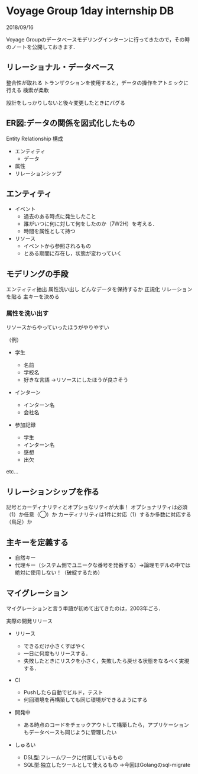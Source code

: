 # Voyage Group 1day internship DB

<p class="date">2018/09/16</p>

Voyage Groupのデータベースモデリングインターンに行ってきたので，その時のノートを公開しておきます．

## リレーショナル・データベース
整合性が取れる
トランザクションを使用すると，データの操作をアトミックに行える
検索が柔軟

設計をしっかりしないと後々変更したときにバグる

## ER図:データの関係を図式化したもの
Entity
Relationship
構成
* エンティティ
    * データ
* 属性
* リレーションシップ

## エンティティ
* イベント
    * 過去のある時点に発生したこと
    * 誰がいつに何に対して何をしたのか（7W2H）を考える．
    * 時間を属性として持つ
* リソース
    * イベントから参照されるもの
    * とある期間に存在し，状態が変わっていく

## モデリングの手段
エンティティ抽出
属性洗い出し
どんなデータを保持するか
正規化
リレーションを貼る
主キーを決める

### 属性を洗い出す
リソースからやっていったほうがやりやすい

（例）
* 学生
    * 名前
    * 学校名
    * 好きな言語
    →リソースにしたほうが良さそう

* インターン
    * インターン名
    * 会社名

* 参加記録
    * 学生
    * インターン名
    * 感想
    * 出欠

etc...

## リレーションシップを作る
記号とカーディナリティとオプショなリティが大事！
オプショナリティは必須（1）か任意（◯）か
カーディナリティは1件に対応（1）するか多数に対応する（鳥足）か

## 主キーを定義する
* 自然キー
* 代理キー（システム側でユニークな番号を発番する）→論理モデルの中では絶対に使用しない！（破綻するため）

## マイグレーション
マイグレーションと言う単語が初めて出てきたのは，2003年ごろ．

実際の開発リリース
* リリース
    * できるだけ小さくすばやく
    * 一日に何度もリリースする．
    * 失敗したときにリスクを小さく，失敗したら戻せる状態をなるべく実現する．

* CI
    * Pushしたら自動でビルド，テスト
    * 何回環境を再構築しても同じ環境ができるようにする

* 開発中
    * ある時点のコードをチェックアウトして構築したら，アプリケーションもデータベースも同じように管理したい

* しゅるい
    * DSL型:フレームワークに付属しているもの
    * SQL型:独立したツールとして使えるもの
    →今回はGolangのsql-migrate
